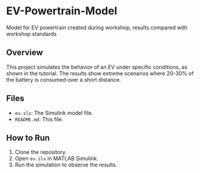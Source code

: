 # EV-Powertrain-Model
Model for EV powertrain created during workshop, results compared with workshop standards
## Overview

This project simulates the behavior of an EV under specific conditions, as shown in the tutorial. The results show extreme scenarios where 20-30% of the battery is consumed over a short distance.

## Files

- `ev.slx`: The Simulink model file.
- `README.md`: This file.

## How to Run

1. Clone the repository.
2. Open `ev.slx` in MATLAB Simulink.
3. Run the simulation to observe the results.
